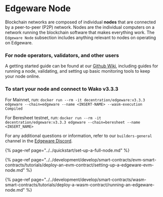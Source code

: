 # Edgeware Node

Blockchain networks are composed of individual **nodes** that are connected by a peer-to-peer \(P2P\) network. Nodes are the individual computers on a network running the blockchain software that makes everything work. The `Edgeware Node` subsection includes anything relevant to nodes on operating on Edgeware. 

### For node operators, validators, and other users

A getting started guide can be found at our [Github Wiki](https://github.com/hicommonwealth/edgeware-node/wiki), including guides for running a node, validating, and setting up basic monitoring tools to keep your node online.

### To start your node and connect to Wako v3.3.3

For Mainnet, run: `docker run --rm -it decentration/edgeware:v3.3.3 edgeware --chain=edgeware --name <INSERT-NAME> --wasm-execution Compiled`

For Beresheet testnet, run: `docker run --rm -it decentration/edgeware:v3.3.3 edgeware --chain=beresheet --name <INSERT_NAME>`

For any additional questions or information, refer to our `builders-general` channel in the [Edgeware Discord](https://discord.gg/zdFJm4gA5M).

{% page-ref page="../../quickstart/set-up-a-full-node.md" %}

{% page-ref page="../../development/develop/smart-contracts/evm-smart-contracts/tutorials/deploy-an-evm-contract/setting-up-a-edgeware-evm-node.md" %}

{% page-ref page="../../development/develop/smart-contracts/wasm-smart-contracts/tutorials/deploy-a-wasm-contract/running-an-edgeware-node.md" %}



